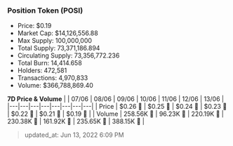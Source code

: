 
  ### Position Token (POSI)
  - Price: $0.19
  - Market Cap: $14,126,556.88
  - Max Supply: 100,000,000
  - Total Supply: 73,371,186.894
  - Circulating Supply: 73,356,772.236
  - Total Burn: 14,414.658
  - Holders: 472,581
  - Transactions: 4,970,833
  - Volume: $366,788,869.40

  **7D Price & Volume**
  | | 07&#x2F;06 | 08&#x2F;06 | 09&#x2F;06 | 10&#x2F;06 | 11&#x2F;06 | 12&#x2F;06 | 13&#x2F;06 |
  |---|---|---|---|---|---|---|---|
  | Price | $0.26 🔻 | $0.25 🔻 | $0.24 🔻 | $0.23 🔻 | $0.22 🔻 | $0.21 🔻 | $0.19 🔻 |
  | Volume | 258.56K 🚀 | 96.23K 🔻 | 220.19K 🚀 | 230.38K 🚀 | 161.92K 🔻 | 235.65K 🚀 | 388.15K 🚀 |

  > updated_at: Jun 13, 2022 6:09 PM
